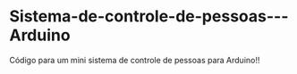 # Sistema-de-controle-de-pessoas---Arduino
Código para um mini sistema de controle de pessoas para Arduino!!
